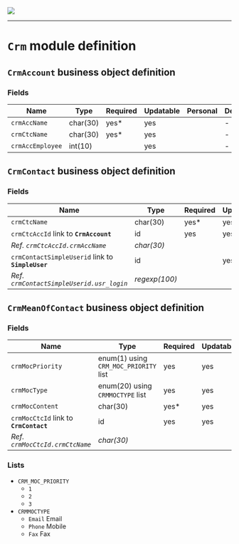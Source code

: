 <!--
 ___ _            _ _    _ _    __
/ __(_)_ __  _ __| (_)__(_) |_ /_/
\__ \ | '  \| '_ \ | / _| |  _/ -_)
|___/_|_|_|_| .__/_|_\__|_|\__\___|
            |_| 
-->
![](https://docs.simplicite.io//logos/logo250.png)
* * *

`Crm` module definition
=======================



`CrmAccount` business object definition
---------------------------------------



### Fields

| Name                                                         | Type                                     | Required | Updatable | Personal | Description                                                                      |
|--------------------------------------------------------------|------------------------------------------|----------|-----------|----------|----------------------------------------------------------------------------------|
| `crmAccName`                                                 | char(30)                                 | yes*     | yes       |          | -                                                                                |
| `crmCtcName`                                                 | char(30)                                 | yes*     | yes       |          | -                                                                                |
| `crmAccEmployee`                                             | int(10)                                  |          | yes       |          | -                                                                                |

`CrmContact` business object definition
---------------------------------------



### Fields

| Name                                                         | Type                                     | Required | Updatable | Personal | Description                                                                      |
|--------------------------------------------------------------|------------------------------------------|----------|-----------|----------|----------------------------------------------------------------------------------|
| `crmCtcName`                                                 | char(30)                                 | yes*     | yes       |          | -                                                                                |
| `crmCtcAccId` link to **`CrmAccount`**                       | id                                       | yes      | yes       |          | -                                                                                |
| _Ref. `crmCtcAccId.crmAccName`_                              | _char(30)_                               |          |           |          | -                                                                                |
| `crmContactSimpleUserid` link to **`SimpleUser`**            | id                                       |          | yes       |          | -                                                                                |
| _Ref. `crmContactSimpleUserid.usr_login`_                    | _regexp(100)_                            |          |           | yes      | _Login_                                                                          |

`CrmMeanOfContact` business object definition
---------------------------------------------



### Fields

| Name                                                         | Type                                     | Required | Updatable | Personal | Description                                                                      |
|--------------------------------------------------------------|------------------------------------------|----------|-----------|----------|----------------------------------------------------------------------------------|
| `crmMocPriority`                                             | enum(1) using `CRM_MOC_PRIORITY` list    | yes      | yes       |          | -                                                                                |
| `crmMocType`                                                 | enum(20) using `CRMMOCTYPE` list         | yes      | yes       |          | -                                                                                |
| `crmMocContent`                                              | char(30)                                 | yes*     | yes       |          | -                                                                                |
| `crmMocCtcId` link to **`CrmContact`**                       | id                                       | yes      | yes       |          | -                                                                                |
| _Ref. `crmMocCtcId.crmCtcName`_                              | _char(30)_                               |          |           |          | -                                                                                |

### Lists

* `CRM_MOC_PRIORITY`
    - `1` 
    - `2` 
    - `3` 
* `CRMMOCTYPE`
    - `Email` Email
    - `Phone` Mobile
    - `Fax` Fax

